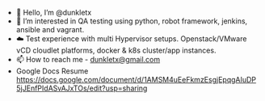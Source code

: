 - 👋 Hello, I’m @dunkletx
- 🐍 I’m interested in QA testing using python, robot framework, jenkins, ansible and vagrant.
- ☁️ Test experience with multi Hypervisor setups. Openstack/VMware vCD cloudlet platforms, docker & k8s cluster/app instances.
- 📫 How to reach me - dunkletx@gmail.com
- Google Docs Resume https://docs.google.com/document/d/1AMSM4uEeFkmzEsgjEpqgAIuDP5jJEnfPIdASvAJxTOs/edit?usp=sharing
<!---
dunkletx/dunkletx is a ✨ special ✨ repository because its `README.md` (this file) appears on your GitHub profile.
You can click the Preview link to take a look at your changes.
--->

